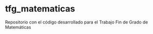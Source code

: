 # tfg_matematicas
Repositorio con el código desarrollado para el Trabajo Fin de Grado de Matemáticas
